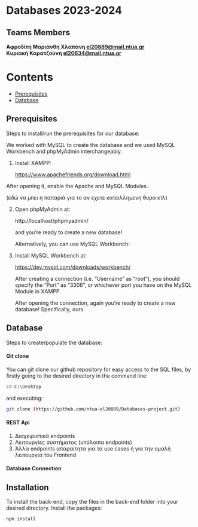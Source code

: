 # Databases 2023-2024

## Teams Members 



 
 
 **Αφροδίτη Μαριάνθη Χλαπάνη [el20889@mail.ntua.gr](https://github.com/ntua-el20889)**  
 **Κυριακή Καρατζούνη [el20634@mail.ntua.gr](https://github.com/ntua-el20634)**  


 # Contents


- [Prerequisites](#Prerequisites)
- [Database](#Database)




## Prerequisites

Steps to install/run the prerequisites for our database: 

We worked with MySQL to create the database and we used MySQL Workbench and phpMyAdmin interchangeably. 

1. Install XAMPP:

   https://www.apachefriends.org/download.html

   
After opening it, enable the Apache and MySQL Modules.

(εδώ να μπει η παπαριά για το αν εχετε κατειλλημενη θυρα κτλ) 


2. Open phpMyAdmin at:

   http://localhost/phpmyadmin/

   and you’re ready to create a new database!


   Alternatively, you can use MySQL Workbench: 

2. Install MySQL Workbench at:

   https://dev.mysql.com/downloads/workbench/

   After creating a connection (i.e. ”Username” as “root”), you should specify the “Port” as “3306”, or whichever port you have on the MySQL Module in XAMPP. 

   After opening the connection, again you’re ready to create a new database! Specifically, ours. 

 





## Database

Steps to create/populate the database: 

#### Git clone

You can git clone our github repository for easy access to the SQL files, by firstly going to the desired directory in the command line: 

```sh
cd C:\Desktop 
```

and executing: 

```sh
git clone (https://github.com/ntua-el20889/Databases-project.git) 
```

#### REST Api

1. Διαχειριστικά endpoints
2. Λειτουργίες συστήματος (υπόλοιπα endpoints)
3. Άλλα endpoints απαραίτητα για τα use cases ή για την ομαλή λειτουργία του Frontend

#### Database Connection





## Installation

To install the back-end, copy the files in the back-end folder into your desired directory.
Install the packages:

```sh
npm install
```
